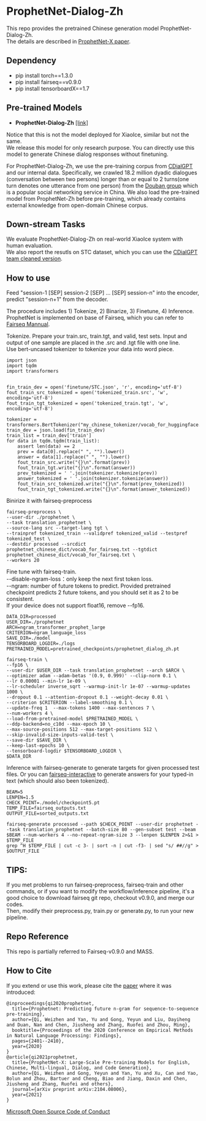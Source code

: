 # ProphetNet-Dialog-Zh

This repo provides the pretrained Chinese generation model ProphetNet-Dialog-Zh.  
The details are described in [ProphetNet-X paper](https://arxiv.org/abs/2104.08006).

## Dependency
- pip install torch==1.3.0  
- pip install fairseq==v0.9.0
- pip install tensorboardX==1.7  

## Pre-trained Models

- **ProphetNet-Dialog-Zh** [[link]](https://msraprophetnet.blob.core.windows.net/prophetnet/release_checkpoints/prophetnet_dialog_zh.pt)

Notice that this is not the model deployed for XiaoIce, similar but not the same.  
We release this model for only research purpose. You can directly use this model to generate Chinese dialog responses without finetuning.

For ProphetNet-Dialog-Zh, we use the pre-training corpus from [CDialGPT](https://github.com/thu-coai/CDial-GPT) and our internal data. Specifically, we crawled 18.2 million dyadic dialogues (conversation between two persons) longer than or equal to 2 turns(one turn denotes one utterance from one person) from the [Douban group](https://www.douban.com/group) which is a popular social networking service in China. We also load the pre-trained model from ProphetNet-Zh before pre-training, which already contains external knowledge from open-domain Chinese corpus. 
## Down-stream Tasks
We evaluate ProphetNet-Dialog-Zh on real-world XiaoIce system with human evaluation.  
We also report the resutls on  STC dataset, which you can use the [CDialGPT team cleaned version](https://github.com/thu-coai/CDial-GPT#evaluation).

## How to use

Feed "session-1 [SEP] session-2 [SEP] ... [SEP] session-n" into the encoder, predict "session-n+1" from the decoder.

The procedure includes 1) Tokenize, 2) Binarize, 3) Finetune, 4) Inference.  
ProphetNet is implemented on base of Fairseq, which you can refer to [Fairseq Mannual](https://fairseq.readthedocs.io/en/latest/command_line_tools.html).  

Tokenize. Prepare your train.src, train.tgt, and valid, test sets. Input and output of one sample are placed in the .src and .tgt file with one line.    
Use bert-uncased tokenizer to tokenize your data into word piece. 
```
import json
import tqdm
import transformers


fin_train_dev = open('finetune/STC.json', 'r', encoding='utf-8')
fout_train_src_tokenized = open('tokenized_train.src', 'w', encoding='utf-8')
fout_train_tgt_tokenized = open('tokenized_train.tgt', 'w', encoding='utf-8')

tokenizer = transformers.BertTokenizer("my_chinese_tokenizer/vocab_for_huggingface.txt")
train_dev = json.load(fin_train_dev)
train_list = train_dev['train']
for data in tqdm.tqdm(train_list):
	assert len(data) == 2
	prev = data[0].replace(" ", "").lower()
	answer = data[1].replace(" ", "").lower()
	fout_train_src.write("{}\n".format(prev))
	fout_train_tgt.write("{}\n".format(answer))
	prev_tokenized = ' '.join(tokenizer.tokenize(prev))
	answer_tokenized = ' '.join(tokenizer.tokenize(answer))
	fout_train_src_tokenized.write("{}\n".format(prev_tokenized))
	fout_train_tgt_tokenized.write("{}\n".format(answer_tokenized))
```
Binirize it with fairseq-preprocess
```
fairseq-preprocess \
--user-dir ./prophetnet \
--task translation_prophetnet \
--source-lang src --target-lang tgt \
--trainpref tokenized_train --validpref tokenized_valid --testpref tokenized_test \
--destdir processed --srcdict prophetnet_chinese_dict/vocab_for_fairseq.txt --tgtdict prophetnet_chinese_dict/vocab_for_fairseq.txt \
--workers 20
```
Fine tune with fairseq-train.  
--disable-ngram-loss：only keep the next first token loss.  
--ngram: number of future tokens to predict. Provided pretrained checkpoint predicts 2 future tokens, and you should set it as 2 to be consistent.    
If your device does not support float16, remove --fp16.
```
DATA_DIR=processed
USER_DIR=./prophetnet
ARCH=ngram_transformer_prophet_large
CRITERION=ngram_language_loss
SAVE_DIR=./model
TENSORBOARD_LOGDIR=./logs
PRETRAINED_MODEL=pretrained_checkpoints/prophetnet_dialog_zh.pt

fairseq-train \
--fp16 \
--user-dir $USER_DIR --task translation_prophetnet --arch $ARCH \
--optimizer adam --adam-betas '(0.9, 0.999)' --clip-norm 0.1 \
--lr 0.00001 --min-lr 1e-09 \
--lr-scheduler inverse_sqrt --warmup-init-lr 1e-07 --warmup-updates 1000 \
--dropout 0.1 --attention-dropout 0.1 --weight-decay 0.01 \
--criterion $CRITERION --label-smoothing 0.1 \
--update-freq 1  --max-tokens 1400 --max-sentences 7 \
--num-workers 4 \
--load-from-pretrained-model $PRETRAINED_MODEL \
--ddp-backend=no_c10d --max-epoch 10 \
--max-source-positions 512 --max-target-positions 512 \
--skip-invalid-size-inputs-valid-test \
--save-dir $SAVE_DIR \
--keep-last-epochs 10 \
--tensorboard-logdir $TENSORBOARD_LOGDIR \
$DATA_DIR
```
Inference with fairseq-generate to generate targets for given processed test files. Or you can [fairseq-interactive](https://fairseq.readthedocs.io/en/latest/command_line_tools.html#fairseq-interactive) to generate answers for your typed-in text (which should also been tokenized).
```
BEAM=5
LENPEN=1.5
CHECK_POINT=./model/checkpoint5.pt
TEMP_FILE=fairseq_outputs.txt
OUTPUT_FILE=sorted_outputs.txt

fairseq-generate processed --path $CHECK_POINT --user-dir prophetnet --task translation_prophetnet --batch-size 80 --gen-subset test --beam $BEAM --num-workers 4 --no-repeat-ngram-size 3 --lenpen $LENPEN 2>&1 > $TEMP_FILE
grep ^H $TEMP_FILE | cut -c 3- | sort -n | cut -f3- | sed "s/ ##//g" > $OUTPUT_FILE

```

## TIPS:
If you met problems to run fairseq-preprocess, fairseq-train and other commands, or if you want to modify the workflow/inference pipeline, 
it's a good choice to download fairseq git repo, checkout v0.9.0, and merge our codes.   
Then, modify their preprocess.py, train.py or generate.py, to run your new pipeline. 

## Repo Reference
This repo is partially referred to Fairseq-v0.9.0 and MASS.



## How to Cite
If you extend or use this work, please cite the [paper](https://arxiv.org/pdf/2001.04063) where it was introduced:
```
@inproceedings{qi2020prophetnet,
  title={Prophetnet: Predicting future n-gram for sequence-to-sequence pre-training},
  author={Qi, Weizhen and Yan, Yu and Gong, Yeyun and Liu, Dayiheng and Duan, Nan and Chen, Jiusheng and Zhang, Ruofei and Zhou, Ming},
  booktitle={Proceedings of the 2020 Conference on Empirical Methods in Natural Language Processing: Findings},
  pages={2401--2410},
  year={2020}
}
@article{qi2021prophetnet,
  title={ProphetNet-X: Large-Scale Pre-training Models for English, Chinese, Multi-lingual, Dialog, and Code Generation},
  author={Qi, Weizhen and Gong, Yeyun and Yan, Yu and Xu, Can and Yao, Bolun and Zhou, Bartuer and Cheng, Biao and Jiang, Daxin and Chen, Jiusheng and Zhang, Ruofei and others},
  journal={arXiv preprint arXiv:2104.08006},
  year={2021}
}
```
[Microsoft Open Source Code of Conduct](https://opensource.microsoft.com/codeofconduct)

